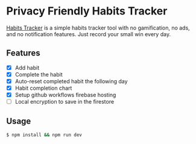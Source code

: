 # Privacy Friendly Habits Tracker

[Habits Tracker](https://habit.kotaxdev.com/) is a simple habits tracker tool with no gamification, no ads, and no notification features. Just record your small win every day.

## Features
- [x] Add habit
- [x] Complete the habit
- [x] Auto-reset completed habit the following day
- [x] Habit completion chart
- [x] Setup github workflows firebase hosting
- [ ] Local encryption to save in the firestore

## Usage
```bash
$ npm install && npm run dev
```